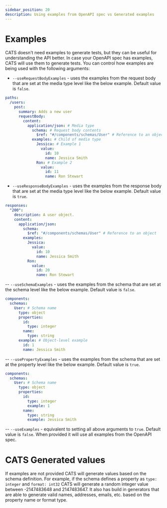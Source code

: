 ```yaml
---
sidebar_position: 20
description: Using examples from OpenAPI spec vs Generated examples
---
```


# Examples

CATS doesn't need examples to generate tests, but they can be useful for understanding the API better. In case your OpenAPI spec has examples, CATS will use them to generate tests.
You can control how examples are being used with the following arguments:

- `--useRequestBodyExamples` - uses the examples from the request body that are set at the media type level like the below example. Default value is `false`.

```yaml
paths:
  /users:
    post:
      summary: Adds a new user
      requestBody:
        content:
          application/json: # Media type
            schema: # Request body contents
              $ref: "#/components/schemas/User" # Reference to an object
            examples: # Child of media type
              Jessica: # Example 1
                value:
                  id: 10
                  name: Jessica Smith
              Ron: # Example 2
                value:
                  id: 11
                  name: Ron Stewart
```

- `--useResponseBodyExamples` - uses the examples from the response body that are set at the media type level like the below example. Default value is `true`.

```yaml
responses:
  "200":
    description: A user object.
    content:
      application/json:
        schema:
          $ref: "#/components/schemas/User" # Reference to an object
        examples:
          Jessica:
            value:
              id: 10
              name: Jessica Smith
          Ron:
            value:
              id: 20
              name: Ron Stewart
```

-- `--useSchemaExamples` - uses the examples from the schema that are set at the schema level like the below example. Default value is `false`.

```yaml
components:
  schemas:
    User: # Schema name
      type: object
      properties:
        id:
          type: integer
        name:
          type: string
      example: # Object-level example
        id: 1
        name: Jessica Smith
```

-- `--usePropertyExamples` - uses the examples from the schema that are set at the property level like the below example. Default value is `true`.

```yaml
components:
  schemas:
    User: # Schema name
      type: object
      properties:
        id:
          type: integer
          example: 1
        name:
          type: string
          example: Jessica Smith
```

-- `--useExamples` - equivalent to setting all above arguments to `true`. Default value is `false`. When provided it will use all examples from the OpenAPI spec.

# CATS Generated values
If examples are not provided CATS will generate values based on the schema definition. For example, if the schema defines a property as `type: integer` and `format: int32` CATS will generate a random integer value between -2147483648 and 2147483647.
It also has build in generators that are able to generate valid names, addresses, emails, etc. based on the property name or format type.